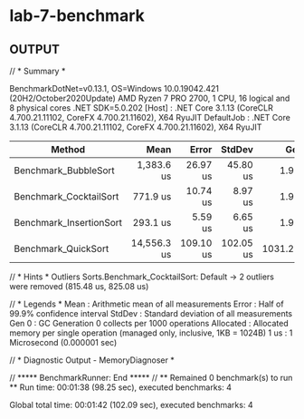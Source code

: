 # lab-7-benchmark
## OUTPUT

// * Summary *

BenchmarkDotNet=v0.13.1, OS=Windows 10.0.19042.421 (20H2/October2020Update)
AMD Ryzen 7 PRO 2700, 1 CPU, 16 logical and 8 physical cores
.NET SDK=5.0.202
  [Host]     : .NET Core 3.1.13 (CoreCLR 4.700.21.11102, CoreFX 4.700.21.11602), X64 RyuJIT
  DefaultJob : .NET Core 3.1.13 (CoreCLR 4.700.21.11102, CoreFX 4.700.21.11602), X64 RyuJIT


|                  Method |        Mean |     Error |    StdDev |     Gen 0 | Allocated |
|------------------------ |------------:|----------:|----------:|----------:|----------:|
|    Benchmark_BubbleSort |  1,383.6 us |  26.97 us |  45.80 us |    1.9531 |      8 KB |
|  Benchmark_CocktailSort |    771.9 us |  10.74 us |   8.97 us |    1.9531 |      8 KB |
| Benchmark_InsertionSort |    293.1 us |   5.59 us |   6.65 us |    1.9531 |      8 KB |
|     Benchmark_QuickSort | 14,556.3 us | 109.10 us | 102.05 us | 1031.2500 |  4,258 KB |

// * Hints *
Outliers
  Sorts.Benchmark_CocktailSort: Default -> 2 outliers were removed (815.48 us, 825.08 us)

// * Legends *
  Mean      : Arithmetic mean of all measurements
  Error     : Half of 99.9% confidence interval
  StdDev    : Standard deviation of all measurements
  Gen 0     : GC Generation 0 collects per 1000 operations
  Allocated : Allocated memory per single operation (managed only, inclusive, 1KB = 1024B)
  1 us      : 1 Microsecond (0.000001 sec)

// * Diagnostic Output - MemoryDiagnoser *


// ***** BenchmarkRunner: End *****
// ** Remained 0 benchmark(s) to run **
Run time: 00:01:38 (98.25 sec), executed benchmarks: 4

Global total time: 00:01:42 (102.09 sec), executed benchmarks: 4
